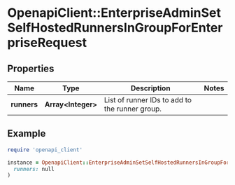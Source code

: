# OpenapiClient::EnterpriseAdminSetSelfHostedRunnersInGroupForEnterpriseRequest

## Properties

| Name | Type | Description | Notes |
| ---- | ---- | ----------- | ----- |
| **runners** | **Array&lt;Integer&gt;** | List of runner IDs to add to the runner group. |  |

## Example

```ruby
require 'openapi_client'

instance = OpenapiClient::EnterpriseAdminSetSelfHostedRunnersInGroupForEnterpriseRequest.new(
  runners: null
)
```

